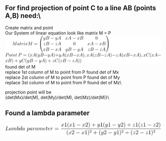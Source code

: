 ## For find projection of point C to a line AB (points A,B) need:\
Create matrix and point\
Our System of linear equation look like matrix M = P\
![Formula matrix M and point P](./MatrixM.svg)\
found det of M\
replace 1st column of M to point from P found det of Mx\
replace 2st column of M to point from P found det of My\
replace 3st column of M to point from P found det of Mz\

projection point will be \
{det(Mx)/det(M), det(My)/det(M), det(Mz)/det(M)}\

## Found a lambda parameter

![Formula parameter](./Lambda.svg)